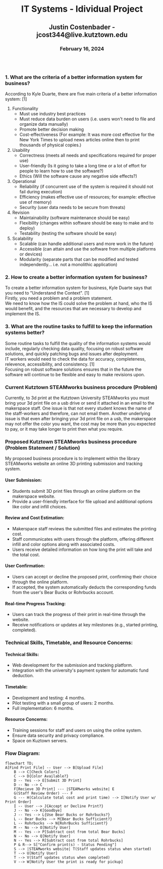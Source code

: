 <h1 align="center"> IT Systems - Idividual Project </h1>
<h2 align="center"> Justin Costenbader - jcost344@live.kutztown.edu </h2>
<h3 align="center"> February 16, 2024 </h3>
<p>
<br>
<br>
</p>

### 1. What are the criteria of a better information system for business?

According to Kyle Duarte, there are five main criteria of a better information system: [1]
1. Functionality
    * Must use industry best practices
    * Must reduce data burden on users (i.e. users won't need to file and organize data manually)
    * Promote better decision making
    * Cost-effectiveness (For example: It was more cost effective for the New York Times to upload news articles online then to print thousands of physical copies.)
2. Usability
    * Correctness (meets all needs and specifications required for proper use)
    * User-friendly (Is it going to take a long time or a lot of effort for people to learn how to use the software?)
    * Ethics (Will the software cause any negative side effects?)
3. Operational
    * Reliability (if concurrent use of the system is required it should not fail during execution)
    * Efficiency (makes effective use of resources; for example: effective use of memory)
    * Security (user data needs to be secure from threats)
4. Revision
    * Maintainability (software maintenance should be easy)
    * Flexibility (changes within software should be easy to make and to deploy)
    * Testability (testing the software should be easy)
5. Scalability
    * Scalable (can handle additional users and more work in the future)
    * Accessible (can attain and use the software from multiple platforms or devices)
    * Modularity (separate parts that can be modified and tested independently... i.e. not a monolithic application)

### 2. How to create a better information system for business?

To create a better information system for business, Kyle Duarte says that you need to "Understand the Context". [1]
<br>
Firstly, you need a problem and a problem statement.
<br>
We need to know how the IS could solve the problem at hand, who the IS would benefit, and the resources that are necessary to develop and implement the IS.

### 3. What are the routine tasks to fulfill to keep the information systems better?

Some routine tasks to fulfill the quality of the information systems would include, regularly checking data quality, focusing on robust software solutions, and quickly patching bugs and issues after deployment.
<br>
IT workers would need to check the data for accuracy, completeness, relevence, accessibility, and consistency. [1]
<br>
Focusing on robust software solutions ensures that in the future the software will continue to be flexible and easy to make revisions upon.


### Current Kutztown STEAMworks business procedure (Problem)

Currently, to 3d print at the Kutztown University STEAMworks you must bring your 3d print file on a usb drive or send it attached in an email to the makerspace staff. 
One issue is that not every student knows the name of the staff-workers and therefore, can not email them.
Another underlying issue is that even after bringing your 3d print file on a usb, the makerspace may not offer the color you want, the cost may be more than you expected to pay, or it may take longer to print then what you require.

### Proposed Kutztown STEAMworks business procedure (Problem Statement / Solution)

My proposed business procedure is to implement within the library STEAMworks website an online 3D printing submission and tracking system.

#### User Submission:
* Students submit 3D print files through an online platform on the makerspace website.
* Provide a user-friendly interface for file upload and additional options like color and infill choices.

#### Review and Cost Estimation:
* Makerspace staff reviews the submitted files and estimates the printing cost.
* Staff communicates with users through the platform, offering different infill and color options along with associated costs.
* Users receive detailed information on how long the print will take and the total cost.

#### User Confirmation:
* Users can accept or decline the proposed print, confirming their choice through the online platform.
* If accepted, the system automatically deducts the corresponding funds from the user's Bear Bucks or Rohrbucks account.

#### Real-time Progress Tracking:
* Users can track the progress of their print in real-time through the website.
* Receive notifications or updates at key milestones (e.g., started printing, completed).

### Technical Skills, Timetable, and Resource Concerns:

#### Technical Skills:
* Web development for the submission and tracking platform.
* Integration with the university's payment system for automatic fund deduction.
  
#### Timetable:
* Development and testing: 4 months.
* Pilot testing with a small group of users: 2 months.
* Full implementation: 6 months.

#### Resource Concerns:
* Training sessions for staff and users on using the online system.
* Ensure data security and privacy compliance.
* Space on Kuztown servers.

### Flow Diagram:

```mermaid
flowchart TD;
A[Find Print File] -- User --> B[Upload File]
    B --> C[Check Colors]
    C --> D{Color Available?}
    D -- Yes --> E[Submit 3D Print]
    D -- No --> C
    F[Recieve 3D Print] --- |STEAMworks website| E
    G(Staff Review Order) --- F
    G --- H(Calculate total cost and print time) --> I[Notify User w/ Print Order]
    I -- User --> J{Accept or Decline Print?}
    J -- No --> K[Goodbye]
    J -- Yes --> L{Use Bear Bucks or Rohrbucks?}
    L -- Bear Bucks --> M{Bear Bucks Sufficient?}
    L -- Rohrbucks --> N{RohrBucks Sufficient?}
    M -- No --> O[Notify User]
    M -- Yes --> P[Subtract cost from total Bear Bucks]
    N -- No --> Q[Notify User]
    N -- Yes --> R[Subtract cost from total Rohrbucks]
    P & R--> S["Confirm print(s) - Status Pending"]
    S --> |STEAMworks website| T(Staff updates status when started)
    T --> U[Notify User]
    T --> V(Staff updates status when completed)
    V --> W[Notify User the print is ready for pickup]
   
   
```
